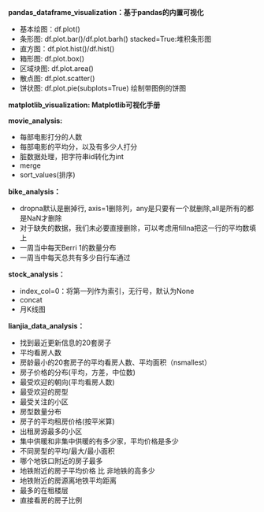 **pandas_dataframe_visualization：基于pandas的内置可视化**
* 基本绘图：df.plot()
* 条形图: df.plot.bar()/df.plot.barh() stacked=True:堆积条形图
* 直方图：df.plot.hist()/df.hist()
* 箱形图: df.plot.box()
* 区域块图: df.plot.area()
* 散点图: df.plot.scatter()
* 饼状图: df.plot.pie(subplots=True) 绘制带图例的饼图
	
**matplotlib_visualization: Matplotlib可视化手册**	

**movie_analysis:**
* 每部电影打分的人数
* 每部电影的平均分，以及有多少人打分
* 脏数据处理，把字符串id转化为int
* merge
* sort_values(排序)
	
**bike_analysis：**
* dropna默认是删掉行, axis=1删除列，any是只要有一个就删除,all是所有的都是NaN才删除
* 对于缺失的数据，我们未必要直接删除，可以考虑用fillna把这一行的平均数填上
* 一周当中每天Berri 1的数量分布
* 一周当中每天总共有多少自行车通过
	
**stock_analysis：**
* index_col=0：将第一列作为索引，无行号，默认为None
* concat
* 月K线图

**lianjia_data_analysis：**
* 找到最近更新信息的20套房子
* 平均看房人数
* 房龄最小的20套房子的平均看房人数、平均面积（nsmallest）
* 房子价格的分布(平均，方差，中位数)
* 最受欢迎的朝向(平均看房人数)
* 最受欢迎的房型
* 最受关注的小区
* 房型数量分布
* 房子的平均租房价格(按平米算)
* 出租房源最多的小区
* 集中供暖和非集中供暖的有多少家，平均价格是多少
* 不同房型的平均/最大/最小面积
* 哪个地铁口附近的房子最多
* 地铁附近的房子平均价格 比 非地铁的高多少
* 地铁附近的房源离地铁平均距离
* 最多的在租楼层
* 直接看房的房子比例
